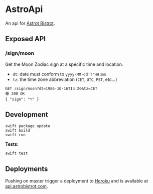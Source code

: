 # AstroApi

An api for [Astrot Bistrot](https://astrobistro.com).

## Exposed API

### /sign/moon

Get the Moon Zodiac sign at a specific time and location.

- `dt`: date must conform to `yyyy-MM-dd'T'HH:mm`
- `tz`: the time zone abbreviation (`CET`, `UTC`, `PST`, etc...)

```
GET /sign/moon?dt=1986-10-16T14:20&tz=CET
🟢 200 OK
{ "sign": "♈︎" }
```

## Development

```shell
swift package update
swift build
swift run
```

**Tests:**

```shell
swift test
```

## Deployments

Pushing on master trigger a deployment to [Heroku](https://dashboard.heroku.com/apps/astrobistrot-api) and is available at [api.astrobistrot.com](https://api.astrobistrot.com).